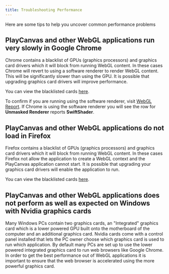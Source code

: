 ```yaml
---
title: Troubleshooting Performance
---
```


Here are some tips to help you uncover common performance problems

## PlayCanvas and other WebGL applications run very slowly in Google Chrome

Chrome contains a blacklist of GPUs (graphics processors) and graphics card drivers which it will block from running WebGL content. In these cases Chrome will revert to using a software renderer to render WebGL content. This will be significantly slower than using the GPU. It is possible that upgrading graphics card drivers will improve performance.

You can view the blacklisted cards [here][2].

To confirm if you are running using the software renderer, visit [WebGL Report][1]. If Chrome is using the software renderer you will see the row for **Unmasked Renderer** reports **SwiftShader**.

## PlayCanvas and other WebGL applications do not load in Firefox

Firefox contains a blacklist of GPUs (graphics processors) and graphics card drivers which it will block from running WebGL content. In these cases Firefox not allow the application to create a WebGL context and the PlayCanvas application cannot start. It is possible that upgrading your graphics card drivers will enable the application to run.

You can view the blacklisted cards [here][2].

## PlayCanvas and other WebGL applications does not perform as well as expected on Windows with Nvidia graphics cards

Many Windows PCs contain two graphics cards, an "Integrated" graphics card which is a lower powered GPU built onto the motherboard of the computer and an additional graphics card. Nvidia cards come with a control panel installed that lets the PC owner choose which graphics card is used to run which application. By default many PCs are set up to use the lower powered integrated graphics card to run web browsers like Google Chrome. In order to get the best performance out of WebGL applications it is important to ensure that the web browser is accelerated using the more powerful graphics card.

[1]: https://webglreport.com/
[2]: https://www.khronos.org/webgl/wiki/BlacklistsAndWhitelists
